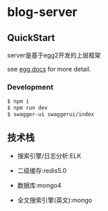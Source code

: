 # blog-server



## QuickStart

server是基于egg2开发的上层框架

see [egg docs][egg] for more detail.

### Development

```bash
$ npm i
$ npm run dev
$ swagger-ui swaggerui/index
```


[egg]: https://eggjs.org

## 技术栈

+ 搜索引擎/日志分析:ELK

+ 二级缓存:redis5.0

+ 数据库:mongo4

+ 全文搜索引擎(英文):mongo

  